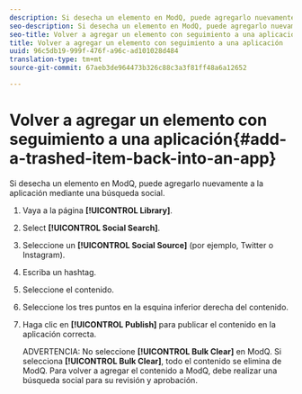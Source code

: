 ```yaml
---
description: Si desecha un elemento en ModQ, puede agregarlo nuevamente a la aplicación mediante una búsqueda social.
seo-description: Si desecha un elemento en ModQ, puede agregarlo nuevamente a la aplicación mediante una búsqueda social.
seo-title: Volver a agregar un elemento con seguimiento a una aplicación
title: Volver a agregar un elemento con seguimiento a una aplicación
uuid: 96c5db19-999f-476f-a96c-ad101028d484
translation-type: tm+mt
source-git-commit: 67aeb3de964473b326c88c3a3f81ff48a6a12652

---
```



# Volver a agregar un elemento con seguimiento a una aplicación{#add-a-trashed-item-back-into-an-app}

Si desecha un elemento en ModQ, puede agregarlo nuevamente a la aplicación mediante una búsqueda social.

1. Vaya a la página **[!UICONTROL Library]**.
1. Select **[!UICONTROL Social Search]**.
1. Seleccione un **[!UICONTROL Social Source]** (por ejemplo, Twitter o Instagram).
1. Escriba un hashtag.
1. Seleccione el contenido.
1. Seleccione los tres puntos en la esquina inferior derecha del contenido.
1. Haga clic en **[!UICONTROL Publish]** para publicar el contenido en la aplicación correcta.

   ADVERTENCIA: No seleccione **[!UICONTROL Bulk Clear]** en ModQ. Si selecciona **[!UICONTROL Bulk Clear]**, todo el contenido se elimina de ModQ. Para volver a agregar el contenido a ModQ, debe realizar una búsqueda social para su revisión y aprobación.
